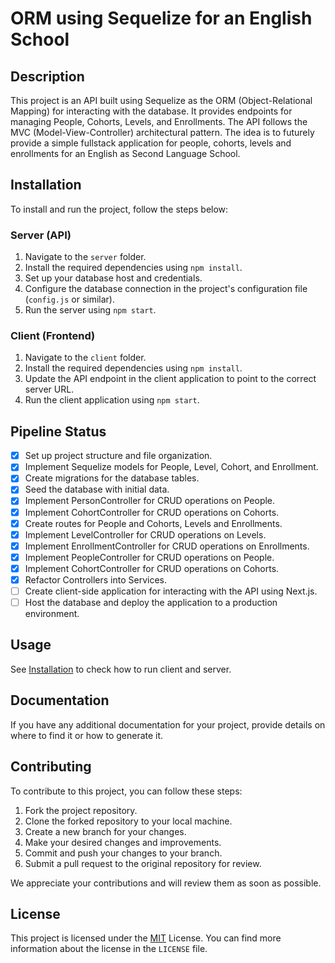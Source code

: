 # ORM using Sequelize for an English School

## Description

This project is an API built using Sequelize as the ORM (Object-Relational Mapping) for interacting with the database. It provides endpoints for managing People, Cohorts, Levels, and Enrollments. The API follows the MVC (Model-View-Controller) architectural pattern. The idea is to futurely provide a simple fullstack application for people, cohorts, levels and enrollments for an English as Second Language School.

## Installation

To install and run the project, follow the steps below:

### Server (API)

1. Navigate to the `server` folder.
2. Install the required dependencies using `npm install`.
3. Set up your database host and credentials.
4. Configure the database connection in the project's configuration file (`config.js` or similar).
5. Run the server using `npm start`.

### Client (Frontend)

1. Navigate to the `client` folder.
2. Install the required dependencies using `npm install`.
3. Update the API endpoint in the client application to point to the correct server URL.
4. Run the client application using `npm start`.

## Pipeline Status



- [x] Set up project structure and file organization.
- [x] Implement Sequelize models for People, Level, Cohort, and Enrollment.
- [x] Create migrations for the database tables.
- [x] Seed the database with initial data.
- [x] Implement PersonController for CRUD operations on People.
- [x] Implement CohortController for CRUD operations on Cohorts.
- [x] Create routes for People and Cohorts, Levels and Enrollments.
- [x] Implement LevelController for CRUD operations on Levels.
- [x] Implement EnrollmentController for CRUD operations on Enrollments.
- [x] Implement PeopleController for CRUD operations on People.
- [x] Implement CohortController for CRUD operations on Cohorts.
- [x] Refactor Controllers into Services.
- [ ] Create client-side application for interacting with the API using Next.js.
- [ ] Host the database and deploy the application to a production environment.

## Usage

See [Installation](#installation) to check how to run client and server.

## Documentation

If you have any additional documentation for your project, provide details on where to find it or how to generate it.

## Contributing

To contribute to this project, you can follow these steps:

1. Fork the project repository.
2. Clone the forked repository to your local machine.
3. Create a new branch for your changes.
4. Make your desired changes and improvements.
5. Commit and push your changes to your branch.
6. Submit a pull request to the original repository for review.

We appreciate your contributions and will review them as soon as possible.

## License

This project is licensed under the [MIT](LICENSE) License. You can find more information about the license in the `LICENSE` file.
